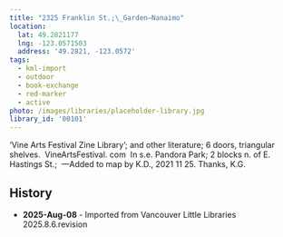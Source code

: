```yaml
---
title: "2325 Franklin St.;\_Garden—Nanaimo"
location:
  lat: 49.2821177
  lng: -123.0571503
  address: '49.2821, -123.0572'
tags:
  - kml-import
  - outdoor
  - book-exchange
  - red-marker
  - active
photo: /images/libraries/placeholder-library.jpg
library_id: '00101'
---
```

‘Vine Arts Festival Zine Library’; and other literature; 6 doors, triangular shelves.  VineArtsFestival. com 
In s.e. Pandora Park; 
2 blocks n. of E. Hastings St.; 
—Added to map by K.D., 2021 11 25. 
 Thanks, K.G. 

## History
- **2025-Aug-08** - Imported from Vancouver Little Libraries 2025.8.6.revision
